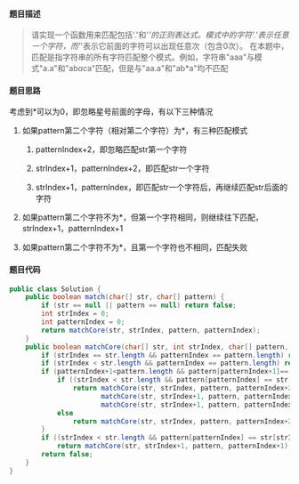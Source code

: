 #### **题目描述**

> 请实现一个函数用来匹配包括'.'和'*'的正则表达式。模式中的字符'.'表示任意一个字符，而'*'表示它前面的字符可以出现任意次（包含0次）。 在本题中，匹配是指字符串的所有字符匹配整个模式。例如，字符串"aaa"与模式"a.a"和"ab*ac*a"匹配，但是与"aa.a"和"ab*a"均不匹配

#### **题目思路**

考虑到*可以为0，即忽略星号前面的字母，有以下三种情况

1. 如果pattern第二个字符（相对第二个字符）为*，有三种匹配模式

    1. patternIndex+2，即忽略匹配str第一个字符

    2. strIndex+1，patternIndex+2，即匹配str一个字符
    3. strIndex+1，patternIndex，即匹配str一个字符后，再继续匹配str后面的字符

2. 如果pattern第二个字符不为*，但第一个字符相同，则继续往下匹配，strIndex+1，patternIndex+1

3. 如果pattern第二个字符不为*，且第一个字符也不相同，匹配失败

#### 题目代码

```java
public class Solution {
    public boolean match(char[] str, char[] pattern) {
        if (str == null || pattern == null) return false;
        int strIndex = 0;
        int patternIndex = 0;
        return matchCore(str, strIndex, pattern, patternIndex);
    }
    public boolean matchCore(char[] str, int strIndex, char[] pattern, int patternIndex) {
        if (strIndex == str.length && patternIndex == pattern.length) return true;
        if (strIndex < str.length && patternIndex == pattern.length) return false;
        if (patternIndex+1<pattern.length && pattern[patternIndex+1]=='*') {
            if ((strIndex < str.length && pattern[patternIndex] == str[strIndex]) || (pattern[patternIndex] == '.' && strIndex < str.length)) 
                return matchCore(str, strIndex, pattern, patternIndex+2)||
                       matchCore(str, strIndex+1, pattern, patternIndex+2)||
                       matchCore(str, strIndex+1, pattern, patternIndex);
            else 
                return matchCore(str, strIndex, pattern, patternIndex+2);
        }
        if ((strIndex < str.length && pattern[patternIndex] == str[strIndex]) || (pattern[patternIndex] == '.' && strIndex < str.length))
            return matchCore(str, strIndex+1, pattern, patternIndex+1);
        return false;
    }
}
```


